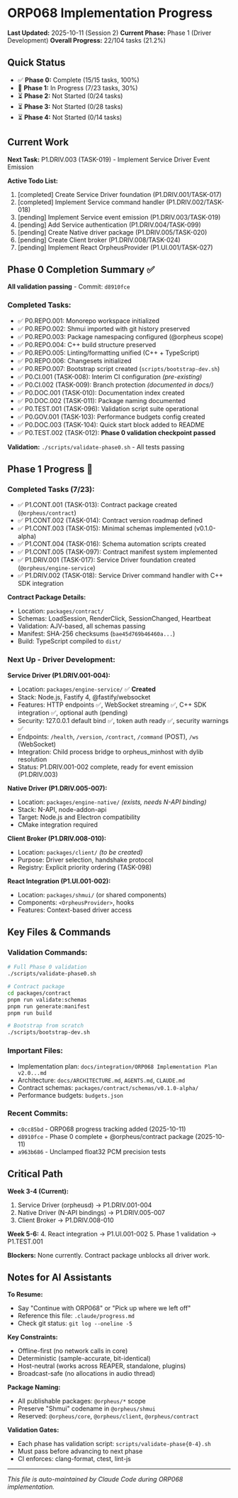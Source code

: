 # ORP068 Implementation Progress

**Last Updated:** 2025-10-11 (Session 2)
**Current Phase:** Phase 1 (Driver Development)
**Overall Progress:** 22/104 tasks (21.2%)

## Quick Status

- ✅ **Phase 0:** Complete (15/15 tasks, 100%)
- 🔄 **Phase 1:** In Progress (7/23 tasks, 30%)
- ⏳ **Phase 2:** Not Started (0/24 tasks)
- ⏳ **Phase 3:** Not Started (0/28 tasks)
- ⏳ **Phase 4:** Not Started (0/14 tasks)

## Current Work

**Next Task:** P1.DRIV.003 (TASK-019) - Implement Service Driver Event Emission

**Active Todo List:**
1. [completed] Create Service Driver foundation (P1.DRIV.001/TASK-017)
2. [completed] Implement Service command handler (P1.DRIV.002/TASK-018)
3. [pending] Implement Service event emission (P1.DRIV.003/TASK-019)
4. [pending] Add Service authentication (P1.DRIV.004/TASK-099)
5. [pending] Create Native driver package (P1.DRIV.005/TASK-020)
6. [pending] Create Client broker (P1.DRIV.008/TASK-024)
7. [pending] Implement React OrpheusProvider (P1.UI.001/TASK-027)

## Phase 0 Completion Summary ✅

**All validation passing** - Commit: `d8910fce`

### Completed Tasks:
- ✅ P0.REPO.001: Monorepo workspace initialized
- ✅ P0.REPO.002: Shmui imported with git history preserved
- ✅ P0.REPO.003: Package namespacing configured (@orpheus scope)
- ✅ P0.REPO.004: C++ build structure preserved
- ✅ P0.REPO.005: Linting/formatting unified (C++ + TypeScript)
- ✅ P0.REPO.006: Changesets initialized
- ✅ P0.REPO.007: Bootstrap script created (`scripts/bootstrap-dev.sh`)
- ✅ P0.CI.001 (TASK-008): Interim CI configuration *(pre-existing)*
- ✅ P0.CI.002 (TASK-009): Branch protection *(documented in docs/)*
- ✅ P0.DOC.001 (TASK-010): Documentation index created
- ✅ P0.DOC.002 (TASK-011): Package naming documented
- ✅ P0.TEST.001 (TASK-096): Validation script suite operational
- ✅ P0.GOV.001 (TASK-103): Performance budgets config created
- ✅ P0.DOC.003 (TASK-104): Quick start block added to README
- ✅ P0.TEST.002 (TASK-012): **Phase 0 validation checkpoint passed**

**Validation:** `./scripts/validate-phase0.sh` - All tests passing

## Phase 1 Progress 🔄

### Completed Tasks (7/23):
- ✅ P1.CONT.001 (TASK-013): Contract package created (`@orpheus/contract`)
- ✅ P1.CONT.002 (TASK-014): Contract version roadmap defined
- ✅ P1.CONT.003 (TASK-015): Minimal schemas implemented (v0.1.0-alpha)
- ✅ P1.CONT.004 (TASK-016): Schema automation scripts created
- ✅ P1.CONT.005 (TASK-097): Contract manifest system implemented
- ✅ P1.DRIV.001 (TASK-017): Service Driver foundation created (`@orpheus/engine-service`)
- ✅ P1.DRIV.002 (TASK-018): Service Driver command handler with C++ SDK integration

**Contract Package Details:**
- Location: `packages/contract/`
- Schemas: LoadSession, RenderClick, SessionChanged, Heartbeat
- Validation: AJV-based, all schemas passing
- Manifest: SHA-256 checksums (`bae45d769b46460a...`)
- Build: TypeScript compiled to `dist/`

### Next Up - Driver Development:

**Service Driver (P1.DRIV.001-004):**
- Location: `packages/engine-service/` ✅ **Created**
- Stack: Node.js, Fastify 4, @fastify/websocket
- Features: HTTP endpoints ✅, WebSocket streaming ✅, C++ SDK integration ✅, optional auth (pending)
- Security: 127.0.0.1 default bind ✅, token auth ready ✅, security warnings ✅
- Endpoints: `/health`, `/version`, `/contract`, `/command` (POST), `/ws` (WebSocket)
- Integration: Child process bridge to orpheus_minhost with dylib resolution
- Status: P1.DRIV.001-002 complete, ready for event emission (P1.DRIV.003)

**Native Driver (P1.DRIV.005-007):**
- Location: `packages/engine-native/` *(exists, needs N-API binding)*
- Stack: N-API, node-addon-api
- Target: Node.js and Electron compatibility
- CMake integration required

**Client Broker (P1.DRIV.008-010):**
- Location: `packages/client/` *(to be created)*
- Purpose: Driver selection, handshake protocol
- Registry: Explicit priority ordering (TASK-098)

**React Integration (P1.UI.001-002):**
- Location: `packages/shmui/` (or shared components)
- Components: `<OrpheusProvider>`, hooks
- Features: Context-based driver access

## Key Files & Commands

### Validation Commands:
```bash
# Full Phase 0 validation
./scripts/validate-phase0.sh

# Contract package
cd packages/contract
pnpm run validate:schemas
pnpm run generate:manifest
pnpm run build

# Bootstrap from scratch
./scripts/bootstrap-dev.sh
```

### Important Files:
- Implementation plan: `docs/integration/ORP068 Implementation Plan v2.0...md`
- Architecture: `docs/ARCHITECTURE.md`, `AGENTS.md`, `CLAUDE.md`
- Contract schemas: `packages/contract/schemas/v0.1.0-alpha/`
- Performance budgets: `budgets.json`

### Recent Commits:
- `c0cc85bd` - ORP068 progress tracking added (2025-10-11)
- `d8910fce` - Phase 0 complete + @orpheus/contract package (2025-10-11)
- `a963b686` - Unclamped float32 PCM precision tests

## Critical Path

**Week 3-4 (Current):**
1. Service Driver (orpheusd) → P1.DRIV.001-004
2. Native Driver (N-API bindings) → P1.DRIV.005-007
3. Client Broker → P1.DRIV.008-010

**Week 5-6:**
4. React integration → P1.UI.001-002
5. Phase 1 validation → P1.TEST.001

**Blockers:** None currently. Contract package unblocks all driver work.

## Notes for AI Assistants

**To Resume:**
- Say "Continue with ORP068" or "Pick up where we left off"
- Reference this file: `.claude/progress.md`
- Check git status: `git log --oneline -5`

**Key Constraints:**
- Offline-first (no network calls in core)
- Deterministic (sample-accurate, bit-identical)
- Host-neutral (works across REAPER, standalone, plugins)
- Broadcast-safe (no allocations in audio thread)

**Package Naming:**
- All publishable packages: `@orpheus/*` scope
- Preserve "Shmui" codename in `@orpheus/shmui`
- Reserved: `@orpheus/core`, `@orpheus/client`, `@orpheus/contract`

**Validation Gates:**
- Each phase has validation script: `scripts/validate-phase{0-4}.sh`
- Must pass before advancing to next phase
- CI enforces: clang-format, ctest, lint-js

---

*This file is auto-maintained by Claude Code during ORP068 implementation.*
